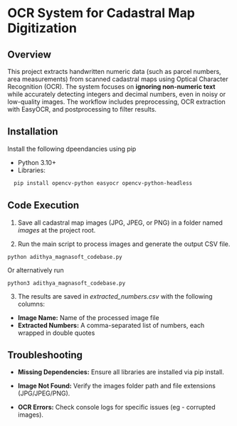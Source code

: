 
# OCR System for Cadastral Map Digitization

## Overview
This project extracts handwritten numeric data (such as parcel numbers, area measurements) from scanned cadastral maps using Optical Character Recognition (OCR). The system focuses on **ignoring non-numeric text** while accurately detecting integers and decimal numbers, even in noisy or low-quality images. The workflow includes preprocessing, OCR extraction with EasyOCR, and postprocessing to filter results.


## Installation

Install the following dpeendancies using pip
- Python 3.10+
- Libraries:
```bash
  pip install opencv-python easyocr opencv-python-headless
```
    
## Code Execution

1. Save all cadastral map images (JPG, JPEG, or PNG) in a folder named *images* at the project root.

2. Run the main script to process images and generate the output CSV file.
```
python adithya_magnasoft_codebase.py
```
Or alternatively run
```
python3 adithya_magnasoft_codebase.py
```

3. The results are saved in *extracted_numbers.csv* with the following columns:
- **Image Name:** Name of the processed image file
- **Extracted Numbers:** A comma-separated list of numbers, each wrapped in double quotes

## Troubleshooting

- **Missing Dependencies:** Ensure all libraries are installed via pip install.

- **Image Not Found:** Verify the images folder path and file extensions (JPG/JPEG/PNG).

- **OCR Errors:** Check console logs for specific issues (eg - corrupted images).
